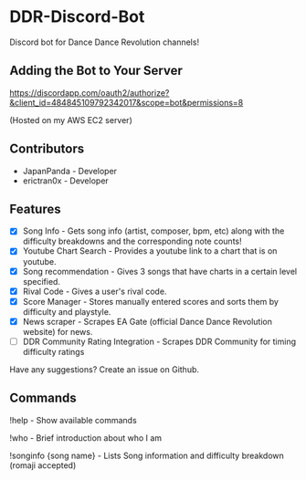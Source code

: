 # DDR-Discord-Bot
Discord bot for Dance Dance Revolution channels!

## Adding the Bot to Your Server
https://discordapp.com/oauth2/authorize?&client_id=484845109792342017&scope=bot&permissions=8

(Hosted on my AWS EC2 server)

## Contributors
* JapanPanda - Developer
* erictran0x - Developer

## Features
- [X] Song Info - Gets song info (artist, composer, bpm, etc) along with the difficulty breakdowns and the corresponding note counts!
- [X] Youtube Chart Search - Provides a youtube link to a chart that is on youtube.
- [X] Song recommendation - Gives 3 songs that have charts in a certain level specified.
- [X] Rival Code - Gives a user's rival code.
- [X] Score Manager - Stores manually entered scores and sorts them by difficulty and playstyle.
- [X] News scraper - Scrapes EA Gate (official Dance Dance Revolution website) for news.
- [ ] DDR Community Rating Integration - Scrapes DDR Community for timing difficulty ratings

Have any suggestions? Create an issue on Github.

## Commands
!help - Show available commands

!who - Brief introduction about who I am

!songinfo {song name} - Lists Song information and difficulty breakdown (romaji accepted)
